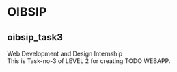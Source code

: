 # OIBSIP
## oibsip_task3
Web Development and Design Internship <br>
This is Task-no-3 of LEVEL 2 for creating TODO WEBAPP.
